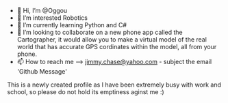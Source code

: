 - 👋 Hi, I’m @Oggou
- 👀 I’m interested Robotics
- 🌱 I’m currently learning Python and C#
- 💞️ I’m looking to collaborate on a new phone app called the Cartographer, it would allow you to make a virtual model of the real world that has accurate GPS cordinates within the model, all from your phone. 
- 📫 How to reach me --> jimmy.chase@yahoo.com - subject the email 'Github Message'

This is a newly created profile as I have been extremely busy with work and school, so please do not hold its emptiness aginst me :)

<!---
Oggou/Oggou is a ✨ special ✨ repository because its `README.md` (this file) appears on your GitHub profile.
You can click the Preview link to take a look at your changes.
--->
